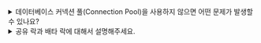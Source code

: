 <details>
<summary> 
데이터베이스 커넥션 풀(Connection Pool)을 사용하지 않으면 어떤 문제가 발생할 수 있나요?
</summary>

🔗 질문 링크: [데이터베이스 커넥션 풀(Connection Pool)을 사용하지 않으면 어떤 문제가 발생할 수 있나요?](https://www.maeil-mail.kr/question/88)

✅ 답변 내용:
<pre>
답변
</pre>

💡 꼬리 질문1: 꼬리 질문 내용
<pre>
꼬리 질문 답변
</pre>

✨ 질문에 대한 보충 학습 내용:
<pre>
- 학습한 내용
- 또는 답변에 보완하면 좋았을 내용
</pre>

👀 참고 링크:
  
</details>

<details>
<summary> 
공유 락과 배타 락에 대해서 설명해주세요.
</summary>

🔗 질문 링크: [공유 락과 배타 락에 대해서 설명해주세요.](https://www.maeil-mail.kr/question/80)

✅ 답변 내용:
<pre>
  공유 락은 데이터 읽기에 대한 접근은 허용하되, 쓰기에 대한 접근은 제한하고
  배타 락은 읽기 뿐만 아니라 쓰기 모두에 대한 접근을 제한하는 락입니다.
</pre>

💡 꼬리 질문1: 데드 락은 언제 발생하며 어떻게 해결할 수 있나요? 🤔
<pre>
  데드락은 프로세스A, B가 서로 가지고 있는 자원을 무한 대기하는 상태로
  데드락이 발생 가능한 조건을 만족시키지 않음으로써 데드락을 해결할 수 있는 것으로 알고 있습니다.
</pre>

✨ 질문에 대한 보충 학습 내용:
<pre>
- 학습한 내용
- 또는 답변에 보완하면 좋았을 내용
</pre>

👀 참고 링크:
  
</details>
